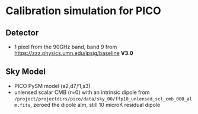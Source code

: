 Calibration simulation for PICO
===============================

## Detector

* 1 pixel from the 90GHz band, band 9 from <https://zzz.physics.umn.edu/ipsig/baseline> **V3.0**

## Sky Model

* PICO PySM model (a2,d7,f1,s3)
* unlensed scalar CMB (r=0) with an intrinsic dipole from `/project/projectdirs/pico/data/sky_00/ffp10_unlensed_scl_cmb_000_alm.fits`, zeroed the dipole alm, still 10 microK residual dipole

